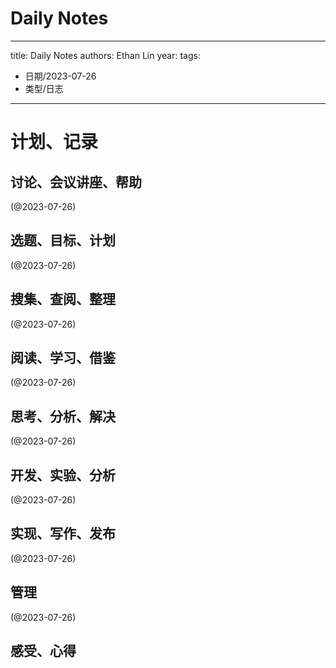 

# Daily Notes


---
title: Daily Notes
authors: Ethan Lin
year:
tags:
  - 日期/2023-07-26 
  - 类型/日志 
---




# 计划、记录

## 讨论、会议讲座、帮助

(@2023-07-26)



## 选题、目标、计划

(@2023-07-26)



## 搜集、查阅、整理

(@2023-07-26)



## 阅读、学习、借鉴

(@2023-07-26)



## 思考、分析、解决

(@2023-07-26)



## 开发、实验、分析

(@2023-07-26)



## 实现、写作、发布

(@2023-07-26)





## 管理

(@2023-07-26)



## 感受、心得



